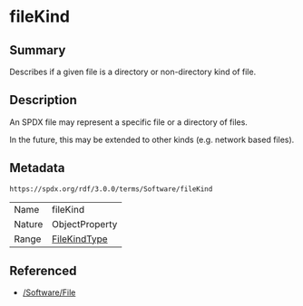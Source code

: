 <!-- Automatically generated by spec-parser v2.3.0 on 2024-07-29T18:25:30.305944+00:00 -->
<!-- SPDX-License-Identifier: Community-Spec-1.0 -->

# fileKind

## Summary

Describes if a given file is a directory or non-directory kind of file.


## Description

An SPDX file may represent a specific file or a directory of files.

In the future, this may be extended to other kinds (e.g. network based files).


## Metadata

`https://spdx.org/rdf/3.0.0/terms/Software/fileKind`


| | |
|---|---|
| Name | fileKind |
| Nature | ObjectProperty |
| Range | [FileKindType](../Vocabularies/FileKindType.md) |




## Referenced

- [/Software/File](../../Software/Classes/File.md)

